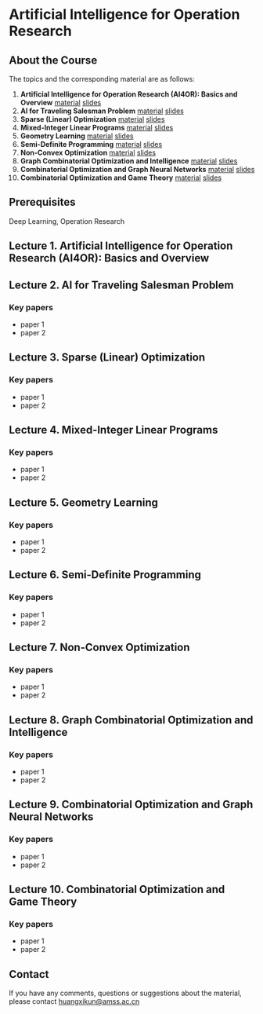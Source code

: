 # Artificial Intelligence for Operation Research

## About the Course

The topics and the corresponding material are as follows:
 1. **Artificial Intelligence for Operation Research (AI4OR): Basics and Overview**  [material](#) [slides](./course_files/lecture_slides/Lecture1_AI4OR.pdf)
 1. **AI for Traveling Salesman Problem**  [material](#) [slides](./course_files/lecture_slides/Lecture2_Traveling_Salesman_Problem.pdf)
 1. **Sparse (Linear) Optimization**  [material](#) [slides](./course_files/lecture_slides/Lecture3_Sparse_(Linear)_Optimization.pdf)
 1. **Mixed-Integer Linear Programs**  [material](#) [slides](./course_files/lecture_slides/Lecture4_Mixed-integer_(Linear)_Programs.pdf)
 1. **Geometry Learning**  [material](#) [slides](./course_files/lecture_slides/lecture5.pdf)
 1. **Semi-Definite Programming**  [material](#) [slides](./course_files/lecture_slides/lecture6.pdf)
 1. **Non-Convex Optimization**  [material](#) [slides](./course_files/lecture_slides/lecture7.pdf)
 1. **Graph Combinatorial Optimization and Intelligence**  [material](#) [slides](./course_files/lecture_slides/lecture8.pdf)
 1. **Combinatorial Optimization and Graph Neural Networks**  [material](#) [slides](./course_files/lecture_slides/lecture9.pdf)
 1. **Combinatorial Optimization and Game Theory**  [material](#) [slides](./course_files/lecture_slides/lecture10.pdf) 

##  Prerequisites

Deep Learning, Operation Research

## Lecture 1. Artificial Intelligence for Operation Research (AI4OR): Basics and Overview

## Lecture 2. AI for Traveling Salesman Problem

### Key papers

- paper 1
- paper 2

## Lecture 3. Sparse (Linear) Optimization

### Key papers

- paper 1
- paper 2

## Lecture 4. Mixed-Integer Linear Programs

### Key papers

- paper 1
- paper 2

## Lecture 5. Geometry Learning

### Key papers

- paper 1
- paper 2

## Lecture 6. Semi-Definite Programming

### Key papers

- paper 1
- paper 2

## Lecture 7. Non-Convex Optimization

### Key papers

- paper 1
- paper 2

## Lecture 8. Graph Combinatorial Optimization and Intelligence

### Key papers

- paper 1
- paper 2

## Lecture 9. Combinatorial Optimization and Graph Neural Networks

### Key papers

- paper 1
- paper 2

## Lecture 10. Combinatorial Optimization and Game Theory
### Key papers

- paper 1
- paper 2

##  Contact
If you have any comments, questions or suggestions about the material, please contact huangxikun@amss.ac.cn
